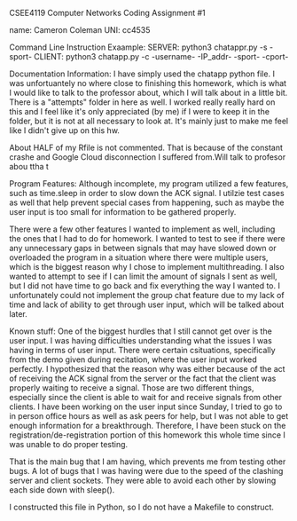 CSEE4119 Computer Networks Coding Assignment #1

name: Cameron Coleman
UNI: cc4535

Command Line Instruction Exaample:
SERVER: python3 chatappr.py -s -sport-
CLIENT: python3 chatapp.py -c -username- -IP_addr- -sport- -cport-


 Documentation Information:
 I have simply used the chatapp python file. I was unfortuantely no where close to finishing this homework, which is what I would like to talk to the professor about, which I will talk about in a little bit. There is a "attempts" folder in here as well. I worked really really hard on this and I feel like it's only appreciated (by me) if I were to keep it in the folder, but it is not at all necessary to look at. It's mainly just to make me feel like I didn't give up on this hw.

 About HALF of my Rfile is not commented. That is because of the constant crashe and Google Cloud disconnection I suffered from.Will talk to profesor abou ttha t


 Program Features:
 Although incomplete, my program utilized a few features, such as time.sleep in order to slow down the ACK signal. I utilzie test cases as well that help prevent special cases from happening, such as maybe the user input is too small for information to be gathered properly.

 There were a few other features I wanted to implement as well, including the ones that I had to do for homework. I wanted to test to see if there were any unnecessary gaps in between signals that may have slowed down or overloaded the program in a situation where there were multiple users, which is the biggest reason why I chose to implement multithreading. I also wanted to attempt to see if I can limit the amount of signals I sent as well, but I did not have time to go back and fix everything the way I wanted to. I unfortunately could not implement the group chat feature due to my lack of time and lack of ability to get through user input, which will be talked about later.


 Known stuff:
 One of the biggest hurdles that I still cannot get over is the user input. I was having difficulties understanding what the issues I was having in terms of user input. There were certain csituations, specifically from the demo given during recitation, where the user input worked perfectly. I hypothesized that the reason why was either because of the act of receiving the ACK signal from the server or the fact that the client was properly waiting to receive a signal. Those are two different things, especially since the client is able to wait for and receive signals from other clients. I have been working on the user input since Sunday, I tried to go to in person office hours as well as ask peers for help, but I was not able to get enough information for a breakthrough. Therefore, I have been stuck on the registration/de-registration portion of this homework this whole time since I was unable to do proper testing.

 That is the main bug that I am having, which prevents me from testing other bugs. A lot of bugs that I was having were due to the speed of the clashing server and client sockets. They were able to avoid each other by slowing each side down with sleep(). 

 I constructed this file in Python, so I do not have a Makefile to construct.